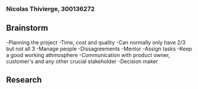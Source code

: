 ### Nicolas Thivierge, 300136272

## Brainstorm
-Planning the project
-Time, cost and quality
  -Can normally only have 2/3 but not all 3
-Manage people
  -Dissagreements
  -Mentor
  -Assign tasks
  -Keep a good working athmosphere
-Communication with product owner, customer's and any other crucial stakeholder
-Decision maker


## Research
